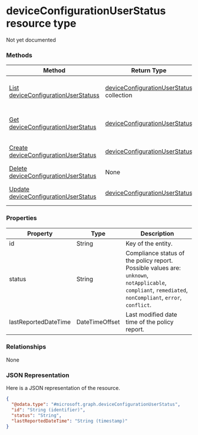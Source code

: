 ﻿# deviceConfigurationUserStatus resource type

Not yet documented
### Methods
|Method|Return Type|Description|
|---|---|---|
|[List deviceConfigurationUserStatuss](../api/intune_deviceconfig_deviceConfigurationUserStatus_list.md)|[deviceConfigurationUserStatus](../resources/intune_deviceconfig_deviceConfigurationUserStatus.md) collection|List properties and relationships of the [deviceConfigurationUserStatus](../resources/intune_deviceconfig_deviceConfigurationUserStatus.md) objects.|
|[Get deviceConfigurationUserStatus](../api/intune_deviceconfig_deviceConfigurationUserStatus_get.md)|[deviceConfigurationUserStatus](../resources/intune_deviceconfig_deviceConfigurationUserStatus.md)|Read properties and relationships of the [deviceConfigurationUserStatus](../resources/intune_deviceconfig_deviceConfigurationUserStatus.md) object.|
|[Create deviceConfigurationUserStatus](../api/intune_deviceconfig_deviceConfigurationUserStatus_create.md)|[deviceConfigurationUserStatus](../resources/intune_deviceconfig_deviceConfigurationUserStatus.md)|Create a new [deviceConfigurationUserStatus](../resources/intune_deviceconfig_deviceConfigurationUserStatus.md) object.|
|[Delete deviceConfigurationUserStatus](../api/intune_deviceconfig_deviceConfigurationUserStatus_delete.md)|None|Deletes a [deviceConfigurationUserStatus](../resources/intune_deviceconfig_deviceConfigurationUserStatus.md).|
|[Update deviceConfigurationUserStatus](../api/intune_deviceconfig_deviceConfigurationUserStatus_update.md)|[deviceConfigurationUserStatus](../resources/intune_deviceconfig_deviceConfigurationUserStatus.md)|Update the properties of a [deviceConfigurationUserStatus](../resources/intune_deviceconfig_deviceConfigurationUserStatus.md) object.|

### Properties
|Property|Type|Description|
|---|---|---|
|id|String|Key of the entity.|
|status|String|Compliance status of the policy report. Possible values are: `unknown`, `notApplicable`, `compliant`, `remediated`, `nonCompliant`, `error`, `conflict`.|
|lastReportedDateTime|DateTimeOffset|Last modified date time of the policy report.|

### Relationships
None
### JSON Representation
Here is a JSON representation of the resource.
<!-- {
  "blockType": "resource",
  "keyProperty": "id",
  "@odata.type": "microsoft.graph.deviceConfigurationUserStatus"
}
-->
```json
{
  "@odata.type": "#microsoft.graph.deviceConfigurationUserStatus",
  "id": "String (identifier)",
  "status": "String",
  "lastReportedDateTime": "String (timestamp)"
}
```



